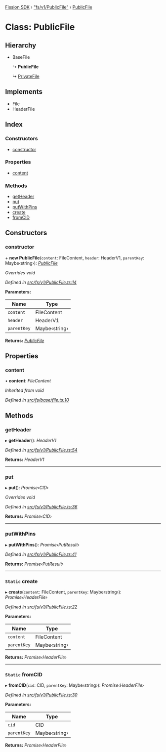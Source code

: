 [Fission SDK](../README.md) › ["fs/v1/PublicFile"](../modules/_fs_v1_publicfile_.md) › [PublicFile](_fs_v1_publicfile_.publicfile.md)

# Class: PublicFile

## Hierarchy

* BaseFile

  ↳ **PublicFile**

  ↳ [PrivateFile](_fs_v1_privatefile_.privatefile.md)

## Implements

* File
* HeaderFile

## Index

### Constructors

* [constructor](_fs_v1_publicfile_.publicfile.md#constructor)

### Properties

* [content](_fs_v1_publicfile_.publicfile.md#content)

### Methods

* [getHeader](_fs_v1_publicfile_.publicfile.md#getheader)
* [put](_fs_v1_publicfile_.publicfile.md#put)
* [putWithPins](_fs_v1_publicfile_.publicfile.md#putwithpins)
* [create](_fs_v1_publicfile_.publicfile.md#static-create)
* [fromCID](_fs_v1_publicfile_.publicfile.md#static-fromcid)

## Constructors

###  constructor

\+ **new PublicFile**(`content`: FileContent, `header`: HeaderV1, `parentKey`: Maybe‹string›): *[PublicFile](_fs_v1_publicfile_.publicfile.md)*

*Overrides void*

*Defined in [src/fs/v1/PublicFile.ts:14](https://github.com/fission-suite/ts-sdk/blob/c2e76a7/src/fs/v1/PublicFile.ts#L14)*

**Parameters:**

Name | Type |
------ | ------ |
`content` | FileContent |
`header` | HeaderV1 |
`parentKey` | Maybe‹string› |

**Returns:** *[PublicFile](_fs_v1_publicfile_.publicfile.md)*

## Properties

###  content

• **content**: *FileContent*

*Inherited from void*

*Defined in [src/fs/base/file.ts:10](https://github.com/fission-suite/ts-sdk/blob/c2e76a7/src/fs/base/file.ts#L10)*

## Methods

###  getHeader

▸ **getHeader**(): *HeaderV1*

*Defined in [src/fs/v1/PublicFile.ts:54](https://github.com/fission-suite/ts-sdk/blob/c2e76a7/src/fs/v1/PublicFile.ts#L54)*

**Returns:** *HeaderV1*

___

###  put

▸ **put**(): *Promise‹CID›*

*Overrides void*

*Defined in [src/fs/v1/PublicFile.ts:36](https://github.com/fission-suite/ts-sdk/blob/c2e76a7/src/fs/v1/PublicFile.ts#L36)*

**Returns:** *Promise‹CID›*

___

###  putWithPins

▸ **putWithPins**(): *Promise‹PutResult›*

*Defined in [src/fs/v1/PublicFile.ts:41](https://github.com/fission-suite/ts-sdk/blob/c2e76a7/src/fs/v1/PublicFile.ts#L41)*

**Returns:** *Promise‹PutResult›*

___

### `Static` create

▸ **create**(`content`: FileContent, `parentKey`: Maybe‹string›): *Promise‹HeaderFile›*

*Defined in [src/fs/v1/PublicFile.ts:22](https://github.com/fission-suite/ts-sdk/blob/c2e76a7/src/fs/v1/PublicFile.ts#L22)*

**Parameters:**

Name | Type |
------ | ------ |
`content` | FileContent |
`parentKey` | Maybe‹string› |

**Returns:** *Promise‹HeaderFile›*

___

### `Static` fromCID

▸ **fromCID**(`cid`: CID, `parentKey`: Maybe‹string›): *Promise‹HeaderFile›*

*Defined in [src/fs/v1/PublicFile.ts:30](https://github.com/fission-suite/ts-sdk/blob/c2e76a7/src/fs/v1/PublicFile.ts#L30)*

**Parameters:**

Name | Type |
------ | ------ |
`cid` | CID |
`parentKey` | Maybe‹string› |

**Returns:** *Promise‹HeaderFile›*
